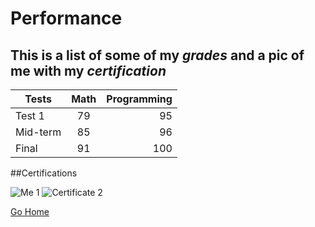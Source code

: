 # Performance

## This is a list of some of my _grades_ and a pic of me with my _certification_

| Tests | Math | Programming |
|-------|:-------:|-----:|
| Test 1 | 79 | 95 |
| Mid-term | 85 | 96 |
| Final | 91 | 100 |


##Certifications

![Me 1](https://avatars1.githubusercontent.com/u/75701220?s=460&u=a07f2ae8198468c2208232992167cb4fefd36afa&v=4)
![Certificate 2](https://www.creativecertificates.com/wp-content/uploads/2014/03/certificate-of-excellence.jpg)

[Go Home](./README.md)
